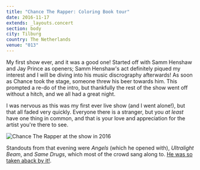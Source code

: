 ```yaml
---
title: "Chance The Rapper: Coloring Book tour"
date: 2016-11-17
extends: _layouts.concert
section: body
city: Tilburg
country: The Netherlands
venue: "013"
---
```


My first show ever, and it was a good one! Started off with Samm Henshaw and Jay Prince as openers; Samm Henshaw's act
definitely piqued my interest and I will be diving into his music discrography afterwards! As soon as Chance took the 
stage, someone threw his beer towards him. This prompted a re-do of the intro, but thankfully the rest of the show went 
off without a hitch, and we all had a great night.

I was nervous as this was my first ever live show (and I went alone!), but that all faded very quickly. Everyone there
is a stranger, but you _at least_ have one thing in common, and that is your love and appreciation for the artist you're
there to see. 

![Chance The Rapper at the show in 2016](/assets/images/concerts/chance-the-rapper.jpg)

Standouts from that evening were _Angels_ (which he opened with), _Ultralight Beam_, and _Same Drugs_, which most of the
crowd sang along to. [He was so taken aback by it!](https://youtu.be/3QKIlTwZDPo).
